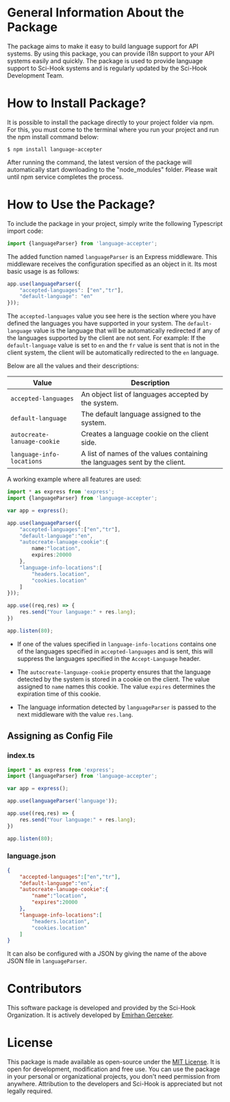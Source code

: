 # General Information About the Package

The package aims to make it easy to build language support for API systems. By using this package, you can provide i18n support to your API systems easily and quickly. The package is used to provide language support to Sci-Hook systems and is regularly updated by the Sci-Hook Development Team.

# How to Install Package?

It is possible to install the package directly to your project folder via npm. For this, you must come to the terminal where you run your project and run the npm install command below:

`$ npm install language-accepter`

After running the command, the latest version of the package will automatically start downloading to the "node_modules" folder. Please wait until npm service completes the process.

# How to Use the Package?

To include the package in your project, simply write the following Typescript import code:

```ts
import {languageParser} from 'language-accepter';
```

The added function named `languageParser` is an Express middleware. This middleware receives the configuration specified as an object in it. Its most basic usage is as follows:

```ts
app.use(languageParser({
    "accepted-languages": ["en","tr"],
    "default-language": "en"
}));
```

The `accepted-languages` value you see here is the section where you have defined the languages you have supported in your system. The `default-language` value is the language that will be automatically redirected if any of the languages supported by the client are not sent. For example: If the `default-language` value is set to `en` and the `fr` value is sent that is not in the client system, the client will be automatically redirected to the `en` language.

Below are all the values and their descriptions:

| Value | Description                 |
| ------------- | ------------------------------ |
| `accepted-languages`      | An object list of languages accepted by the system.      |
| `default-language`   | The default language assigned to the system.    |
| `autocreate-lanuage-cookie`   | Creates a language cookie on the client side.     |
| `language-info-locations`   | A list of names of the values containing the languages sent by the client.     |

A working example where all features are used:

```ts
import * as express from 'express';
import {languageParser} from 'language-accepter';

var app = express();

app.use(languageParser({
    "accepted-languages":["en","tr"],
    "default-language":"en",
    "autocreate-lanuage-cookie":{
        name:"location",
        expires:20000
    },
    "language-info-locations":[
        "headers.location",
        "cookies.location"
    ]
}));

app.use((req,res) => {
    res.send("Your language:" + res.lang);
})

app.listen(80);
```

- If one of the values specified in `language-info-locations` contains one of the languages specified in `accepted-languages` and is sent, this will suppress the languages specified in the `Accept-Language` header.

- The `autocreate-language-cookie` property ensures that the language detected by the system is stored in a cookie on the client. The value assigned to `name` names this cookie. The value `expires` determines the expiration time of this cookie.

- The language information detected by `languageParser` is passed to the next middleware with the value `res.lang`.

## Assigning as Config File

### index.ts

```ts
import * as express from 'express';
import {languageParser} from 'language-accepter';

var app = express();

app.use(languageParser('language'));

app.use((req,res) => {
    res.send("Your language:" + res.lang);
})

app.listen(80);
```

### language.json

```json
{
    "accepted-languages":["en","tr"],
    "default-language":"en",
    "autocreate-lanuage-cookie":{
        "name":"location",
        "expires":20000
    },
    "language-info-locations":[
        "headers.location",
        "cookies.location"
    ]
}
```

It can also be configured with a JSON by giving the name of the above JSON file in `languageParser`.

# Contributors

This software package is developed and provided by the Sci-Hook Organization. It is actively developed by [Emirhan Gerçeker](https://github.com/lim10tech).

# License

This package is made available as open-source under the [MIT License](https://github.com/Sci-Hook/language-accepter/blob/main/LICENSE). It is open for development, modification and free use. You can use the package in your personal or organizational projects, you don't need permission from anywhere. Attribution to the developers and Sci-Hook is appreciated but not legally required.
